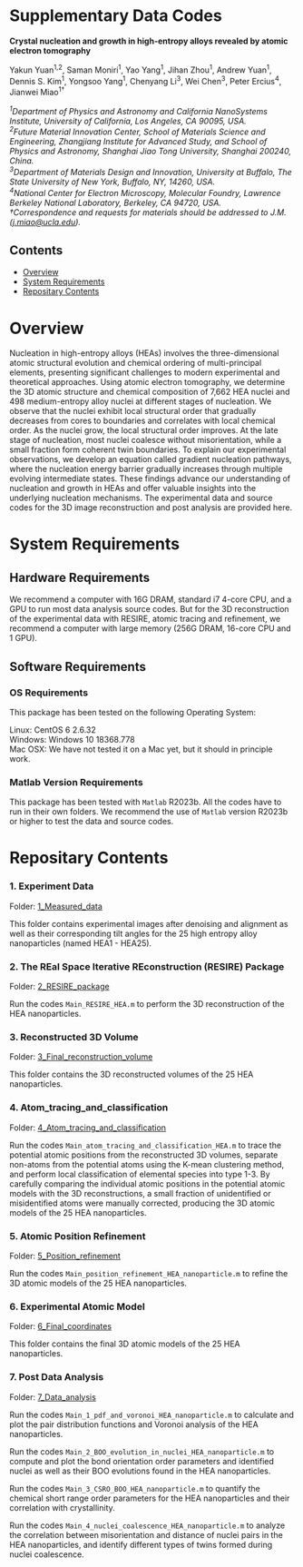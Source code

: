 # Supplementary Data Codes 

**Crystal nucleation and growth in high-entropy alloys revealed by atomic electron tomography**

Yakun Yuan<sup>1,2</sup>, Saman Moniri<sup>1</sup>, Yao Yang<sup>1</sup>, Jihan Zhou<sup>1</sup>, Andrew Yuan<sup>1</sup>, Dennis S. Kim<sup>1</sup>, Yongsoo Yang<sup>1</sup>, Chenyang Li<sup>3</sup>, Wei Chen<sup>3</sup>, Peter Ercius<sup>4</sup>, Jianwei Miao<sup>1†</sup>

*<sup>1</sup>Department of Physics and Astronomy and California NanoSystems Institute, University of California, Los Angeles, CA 90095, USA.*    
*<sup>2</sup>Future Material Innovation Center, School of Materials Science and Engineering, Zhangjiang Institute for Advanced Study, and School of Physics and Astronomy, Shanghai Jiao Tong University, Shanghai 200240, China.*     
*<sup>3</sup>Department of Materials Design and Innovation, University at Buffalo, The State University of New York, Buffalo, NY, 14260, USA.*     
*<sup>4</sup>National Center for Electron Microscopy, Molecular Foundry, Lawrence Berkeley National Laboratory, Berkeley, CA 94720, USA.*    
*†Correspondence and requests for materials should be addressed to J.M. (j.miao@ucla.edu).*     

## Contents

- [Overview](#overview)
- [System Requirements](#system-requirements)
- [Repositary Contents](#repositary-contents)

# Overview

Nucleation in high-entropy alloys (HEAs) involves the three-dimensional atomic structural evolution and chemical ordering of multi-principal elements, presenting significant challenges to modern experimental and theoretical approaches. Using atomic electron tomography, we determine the 3D atomic structure and chemical composition of 7,662 HEA nuclei and 498 medium-entropy alloy nuclei at different stages of nucleation. We observe that the nuclei exhibit local structural order that gradually decreases from cores to boundaries and correlates with local chemical order. As the nuclei grow, the local structural order improves. At the late stage of nucleation, most nuclei coalesce without misorientation, while a small fraction form coherent twin boundaries. To explain our experimental observations, we develop an equation called gradient nucleation pathways, where the nucleation energy barrier gradually increases through multiple evolving intermediate states. These findings advance our understanding of nucleation and growth in HEAs and offer valuable insights into the underlying nucleation mechanisms. The experimental data and source codes for the 3D image reconstruction and post analysis are provided here.

# System Requirements

## Hardware Requirements

We recommend a computer with 16G DRAM, standard i7 4-core CPU, and a GPU to run most data analysis source codes. But for the 3D reconstruction of the experimental data with RESIRE, atomic tracing and refinement, we recommend a computer with large memory (256G DRAM, 16-core CPU and 1 GPU).

## Software Requirements

### OS Requirements

This package has been tested on the following Operating System:

Linux: CentOS 6 2.6.32    
Windows: Windows 10 18368.778    
Mac OSX: We have not tested it on a Mac yet, but it should in principle work.     

### Matlab Version Requirements

This package has been tested with `Matlab` R2023b. All the codes have to run in their own folders. We recommend the use of `Matlab` version R2023b or higher to test the data and source codes.

# Repositary Contents

### 1. Experiment Data

Folder: [1_Measured_data](./1_Measured_data)

This folder contains experimental images after denoising and alignment as well as their corresponding tilt angles for the 25 high entropy alloy nanoparticles (named HEA1 - HEA25).

### 2. The REal Space Iterative REconstruction (RESIRE) Package

Folder: [2_RESIRE_package](./2_RESIRE_package)

Run the codes `Main_RESIRE_HEA.m` to perform the 3D reconstruction of the HEA nanoparticles.
### 3. Reconstructed 3D Volume

Folder: [3_Final_reconstruction_volume](./3_Final_reconstruction_volume)

This folder contains the 3D reconstructed volumes of the 25 HEA nanoparticles.

### 4. Atom_tracing_and_classification

Folder: [4_Atom_tracing_and_classification](./4_Atom_tracing_and_classification)

Run the codes `Main_atom_tracing_and_classification_HEA.m` to trace the potential atomic positions from the reconstructed 3D volumes, separate non-atoms from the potential atoms using the K-mean clustering method, and perform local classification of elemental species into type 1-3. By carefully comparing the individual atomic positions in the potential atomic models with the 3D reconstructions, a small fraction of unidentified or misidentified atoms were manually corrected, producing the 3D atomic models of the 25 HEA nanoparticles.

### 5. Atomic Position Refinement

Folder: [5_Position_refinement](./5_Position_refinement)

Run the codes `Main_position_refinement_HEA_nanoparticle.m` to refine the 3D atomic models of the 25 HEA nanoparticles.

### 6. Experimental Atomic Model

Folder: [6_Final_coordinates](./6_Final_coordinates)

This folder contains the final 3D atomic models of the 25 HEA nanoparticles.

### 7. Post Data Analysis

Folder: [7_Data_analysis](./7_Data_analysis)

Run the codes `Main_1_pdf_and_voronoi_HEA_nanoparticle.m` to calculate and plot the pair distribution functions and Voronoi analysis of the HEA nanoparticles.

Run the codes `Main_2_BOO_evolution_in_nuclei_HEA_nanoparticle.m` to compute and plot the bond orientation order parameters and identified nuclei as well as their BOO evolutions found in the HEA nanoparticles.

Run the codes `Main_3_CSRO_BOO_HEA_nanoparticle.m` to quantify the chemical short range order parameters for the HEA nanoparticles and their correlation with crystallinity.

Run the codes `Main_4_nuclei_coalescence_HEA_nanoparticle.m` to analyze the correlation between misorientation and distance of nuclei pairs in the HEA nanoparticles, and identify different types of twins formed during nuclei coalescence.
 
